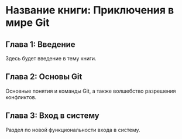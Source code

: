 # Название книги: Приключения в мире Git

## Глава 1: Введение
Здесь будет введение в тему книги.

## Глава 2: Основы Git
Основные понятия и команды Git, а также волшебство разрешения конфликтов.

## Глава 3: Вход в систему
Раздел по новой функциональности входа в систему.

